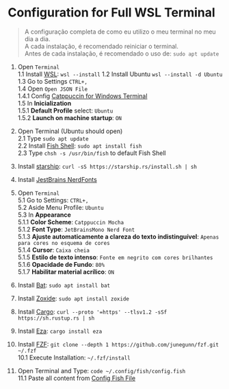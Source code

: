 # Configuration for Full WSL Terminal
> A configuração completa de como eu utilizo o meu terminal no meu dia a dia.  
> A cada instalação, é recomendado reiniciar o terminal.  
> Antes de cada instalação, é recomendado o uso de: `sudo apt update`

1. Open `Terminal`  
1.1 Install [WSL](https://learn.microsoft.com/pt-br/windows/wsl/install): `wsl --install`
1.2 Install Ubuntu `wsl --install -d Ubuntu`  
1.3 Go to Settings `CTRL+,`  
1.4 Open `Open JSON File`  
  1.4.1 Config [Catppuccin for Windows Terminal](https://github.com/catppuccin/windows-terminal?tab=readme-ov-file)  
1.5 In **Inicialization**  
  1.5.1 **Default Profile** select: `Ubuntu`  
  1.5.2 **Launch on machine startup**: `ON`  
2. Open Terminal (Ubuntu should open)  
2.1 Type `sudo apt update`  
2.2 Install [Fish Shell](https://fishshell.com/): `sudo apt install fish`  
2.3 Type `chsh -s /usr/bin/fish` to default Fish Shell  
4. Install [starship](https://starship.rs/): `curl -sS https://starship.rs/install.sh | sh`  
5. Install [JestBrains NerdFonts](https://www.nerdfonts.com/font-downloads)  
6. Open `Terminal`  
5.1 Go to Settings: `CTRL+,`  
5.2 Aside Menu Profile: `Ubuntu`  
5.3 In **Appearance**  
  5.1.1 **Color Scheme**: `Catppuccin Mocha`  
  5.1.2 **Font Type**: `JetBrainsMono Nerd Font`  
  5.1.3 **Ajuste automaticamente a clareza do texto indistinguível**: `Apenas para cores no esquema de cores`  
  5.1.4 **Cursor**: `Caixa cheia`  
  5.1.5 **Estilo de texto intenso**: `Fonte em negrito com cores brilhantes`  
  5.1.6 **Opacidade de Fundo**: `80%`  
  5.1.7 **Habilitar material acrílico**: `ON`  
7. Install [Bat](https://github.com/sharkdp/bat): `sudo apt install bat`  
8. Install [Zoxide](https://github.com/ajeetdsouza/zoxide): `sudo apt install zoxide`  
9. Install [Cargo](https://github.com/rust-lang/cargo): `curl --proto '=https' --tlsv1.2 -sSf https://sh.rustup.rs | sh`  
10. Install [Eza](https://github.com/eza-community/eza): `cargo install eza`  
11. Install [FZF](https://github.com/junegunn/fzf): `git clone --depth 1 https://github.com/junegunn/fzf.git ~/.fzf`  
10.1 Execute Installation: `~/.fzf/install`  

12. Open Terminal and Type: `code ~/.config/fish/config.fish`  
11.1 Paste all content from [Config Fish File](config.fish)  


